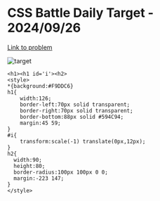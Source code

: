 # CSS Battle Daily Target - 2024/09/26

[Link to problem](https://cssbattle.dev/play/4U44AZIq6VuFHxe7hqMG)

![target](https://firebasestorage.googleapis.com/v0/b/cssbattleapp.appspot.com/o/user%2Fe6YbeBahWNPT7VpE2rE2p85byxa2%2Ftargets%2Ftarget_G1KGgcZ.png?alt=media)

```
<h1><h1 id='i'><h2>
<style>
*{background:#F9DDC6}
h1{
    width:126;
    border-left:70px solid transparent;
    border-right:70px solid transparent;
    border-bottom:88px solid #594C94;
    margin:45 59;
}
#i{
    transform:scale(-1) translate(0px,12px);
}
h2{
  width:90;
  height:80;
  border-radius:100px 100px 0 0;
  margin:-223 147;
}
</style>
```